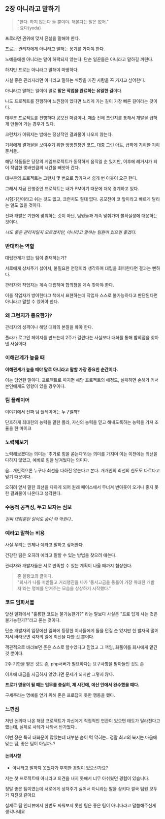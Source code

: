 ## 2장 아니라고 말하기

> "한다. 하지 않는다 둘 뿐이야. 해본다는 말은 없어."  
> : 요다(yoda)

프로라면 권위에 맞서 진실을 말해야 한다.

프로는 관리자에게 아니라고 말하는 용기를 가져야 한다.

노예들에겐 아니라는 말이 허락되지 않는다. 단순 일꾼들은 아니라고 말하길 꺼린다.

하지만 프로는 아니라고 말해야 마땅하다.

사실 좋은 관리자라면 아니라고 말하는 배짱을 가진 사람을 꼭 가지고 싶어한다.

아니라고 말하는 일이야 말로 **맡은 작업을 완료하는 유일한 길**이다.

나도 프로젝트를 진행하며 느낀점이 있다면 느리게 가는 길이 가장 빠른 길이라는 것이다.

대부분 프로젝트를 진행하다 공모전 마감이나, 제출 전에 크런치를 통해서 개발을 급하게 만들어 가는 경우가 있다.

크런치가 이뤄지는 밤에는 정상적인 결과물이 나오지 않는다.

기획에게 결과물을 보여주기 위한 엉망친창인 코드, 대충 그린 아트, 급하게 기획한 기획문서들..

해당 작품들은 당장의 게임프로젝트가 동작하게 움직일 순 있지만, 이후에 레거시가 되어 작업한 몇배만큼의 시간을 빼앗아 간다.

대부분의 프로젝트는 크런치 몇 번으로 망가져서 쉽게 번 아웃이 오곤 한다.

그래서 지금 진행중인 프로젝트는 내가 PM이기 때문에 더욱 경계하고 있다.

시험기간이라고 쉬는 것도 없고, 크런치도 절대 없다. 공모전이 코 앞이라고 빠르게 달리는 일도 없을 것이다.

진짜 개발은 기한에 맞춰하는 것이 아닌, 팀원들과 계속 맞춰가며 불확실성에 대응하는 것이다.

*나도 좋은 관리자일지 모르겠지만, 아니라고 말하는 팀원이 있으면 좋겠다.*

### 반대하는 역할

대립관계가 없는 팀이 존재하는가?

서로에게 상처주기 싫어서, 불필요한 언쟁이라 생각하여 대립을 회피한다면 결과는 뻔하다.

관리자와 작업자는 계속 대립하며 합의점을 계속 찾아야 한다.

이를 작업자가 방어한다고 책에서 표현하는데 작업자 스스로 불가능하다고 판단된다면 아니라고 말할 수 있어야 한다.

### 왜 그런지가 중요한가?

관리자의 성격이나 해당 대화의 본질을 봐야 한다.

폴라가 로그인 페이지를 만드는데 2주가 걸린다는 사실보다 대화를 통해 합의점을 찾아낸 사실이다.

### 이해관계가 높을 때

**이해관계가 높을 때야 말로 아니라고 말할 가장 중요한 순간이다.**

이는 당연한 말이다. 프로젝트로 따지면 해당 프로젝트의 애정도, 실패하면 손해가 커서 본인에게도 영향이 있을 경우이다.

### 팀 플레이어

이야기에서 진짜 팀 플레이어는 누구일까?

단호하게 최대한의 능력을 말한 폴라, 자신의 능력을 믿고 해내도록하는 능력을 가져 조율을 한 마이크

### 노력해보기

노력해보겠다는 의미는 '추가로 힘을 쏟는다'라는 의미를 가지며 이는 이전에는 최선을 다하지 않았고, 예비로 힘을 남겨뒀다는 의미다.

음.. 개인적으론 누구나 최선을 다하진 않는다고 본다. 개개인의 최선의 한도도 다르다고 믿기 때문이다..

오히려 앞서 말한 최선을 다하게 되어 원래 페이스에서 무너져 번아웃이 오거나 좋지 못한 결과물이 나온다고 생각한다.

### 수동적 공격성, 두고 보자는 심보

*진짜 대화문만 읽어도 숨이 턱 막힌다..*

### 예라고 말하는 비용

사실 우리는 언제나 예라고 말하고 싶어한다.

건강한 팀은 오히려 예라고 말할 수 있는 방법을 찾으려 애쓴다.

관리자와 개발자들은 서로 만족할 수 있는 계획이 나올 때까지 협상한다.

> 존 블랑코의 글이다.  
> "회사가 나를 떠받들고 거리행진을 나가 '동서고금을 통틀어 가장 위대한 개발자'라는 명예를 안겨주는 모습을 상상하기 시작했다."

### 코드 임파서블

앞선 일화에서 "훌룡한 코드는 불가능한가?" 라는 말보다 사실은 "프로 답게 사는 것은 불가능한가?"라고 묻는 것이다.

단순 개발자의 입장에선 일화에 등장한 이사들에게 돌을 던질 순 있지만 한 발자국 떨어져서 바라보면 각자의 일에 최선을 다한 것 뿐이다.

객관적으로 바라보면 존은 스스로 할수있다고 믿었고 그 책임, 화풀이를 회사에게 맡긴 것 뿐이다.

2주 기한을 받은 것도 존, php서버가 필요하다는 요구사항을 받아들인 것도 존

이후에 대금을 지금하지 않았다면 문제가 되지만 그렇지 않다.

**프로가 영웅이 될 때는 업무를 충실히, 제 시간에, 예산 안에서 완수했을 때다.**

구세주라는 명예를 얻기 위해 존은 프로답지 못한 행동을 했다.

### 느낀점

저번 논의때 나온 해당 프로젝트가 자신에게 직접적인 연관이 있으면 태도가 달라진다고 했는데, 실제로 사례가 나와서 반가웠다..

이번 장은 특히 대화문이 많았는데 대부분 숨이 턱 막히는.. 정말 최고의 복지는 마음에 맞는 팀, 좋은 팀이 아닐까..?

#### 논의사항

- 아니라고 말하지 못했다가 후회한 경험이 있으신가요?

저는 첫 프로젝트때 아니라고 의견을 내지 못해서 너무 아쉬웠던 경험이 있습니다.

정말 좋은 팀이였는데 서로에게 상처주기 싫어서 아니라는 말을 삼키다 결국 팀원 모두가 지친것 같아요

실제로 팀 인터뷰에서 한번도 싸워보지 못한 팀은 좋은 팀이 아니다라고 말씀해주신게 생각나네요
